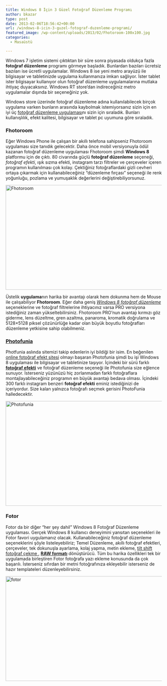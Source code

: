 ```yaml
---
title: Windows 8 İçin 3 Güzel Fotoğraf Düzenleme Programı
author: bkazar
type: post
date: 2013-02-06T18:56:42+00:00
url: /windows-8-icin-3-guzel-fotograf-duzenleme-programi/
featured_image: /wp-content/uploads/2013/02/Fhotoroom-100x100.jpg
categories:
  - Masaüstü

---
```

Windows 7 işletim sistemi çıktıktan bir süre sonra piyasada oldukça fazla **fotoğraf düzenleme** programı görmeye başladık. Bunlardan bazıları ücretsiz bazıları ise ücretli uygulamalar. Windows 8 ise yeni metro arayüzü ile bilgisayar ve tabletinizde uygulama kullanmanıza imkan sağlıyor. İster tablet ister bilgisayar kullanıyor olun fotoğraf düzenleme uygulamalarına mutlaka ihtiyaç duyacaksınız. Windows RT store’dan indireceğiniz metro uygulamalar dışında bir seçeneğiniz yok.

Windows store üzerinde fotoğraf düzenleme adına kullanılabilecek birçok uygulama varken bunların arasında kaybolmak istemiyorsanız sizin için en iyi üç [fotoğraf düzenleme uygulaması][1]nı sizin için sıraladık. Bunları kullanışlılık, efekt kalitesi, bilgisayar ve tablet pc uyumuna göre sıraladık.

### Fhotoroom

Eğer Windows Phone ile çalışan bir akıllı telefona sahipseniz Fhotoroom uygulaması size tanıdık gelecektir. Daha önce mobil versiyonuyla ödül kazanan fotoğraf düzenleme uygulaması Fhotoroom şimdi **Windows 8** platformu için de çıktı. 80 civarında güçlü **fotoğraf düzenleme** seçeneği, _fotoğraf efekti_, ışık sızma efekti, instagram tarzı filtreler ve çerçeveler içeren programın kullanılması çok kolay. Çektiğiniz fotoğraflardaki gizli cevheri ortaya çıkarmak için kullanabileceğiniz “düzenleme fırçası” seçeneği ile renk yoğunluğu, pozlama ve yumuşaklık değerlerini değiştirebiliyorsunuz.

<img class="aligncenter size-full wp-image-11654" alt="Fhotoroom" src="https://www.murekkep.org/wp-content/uploads/2013/02/Fhotoroom.jpg" width="600" height="338" srcset="https://www.murekkep.org/wp-content/uploads/2013/02/Fhotoroom.jpg 600w, https://www.murekkep.org/wp-content/uploads/2013/02/Fhotoroom-400x225.jpg 400w, https://www.murekkep.org/wp-content/uploads/2013/02/Fhotoroom-50x28.jpg 50w, https://www.murekkep.org/wp-content/uploads/2013/02/Fhotoroom-125x70.jpg 125w, https://www.murekkep.org/wp-content/uploads/2013/02/Fhotoroom-300x169.jpg 300w, https://www.murekkep.org/wp-content/uploads/2013/02/Fhotoroom-541x305.jpg 541w" sizes="(max-width: 600px) 100vw, 600px" /> 

Üstelik **uygulama**nın harika bir avantajı olarak hem dokunma hem de Mouse ile çalışabiliyor **Fhotoroom**. Eğer daha geniş _[Windows 8 fotoğraf düzenleme][2]_ seçeneklerine ve fotoğraf filtrelerine ihtiyacınız varsa PRO versiyona istediğiniz zaman yükseltebilirsiniz. Fhotoroom PRO’nun avantajı kırmızı göz giderme, lens düzeltme, gren azaltma, panaroma, kromatik doğrulama ve 5128&#215;5128 piksel çözünürlüğe kadar olan büyük boyutlu fotoğrafları düzenleme yetkisine sahip olabilmeniz.

### [Photofunia][3]

Photfunia aslında sitemizi takip edenlerin iyi bildiği bir isim. En beğenilen [online fotoğraf efekt sitesi][4] olmayı başaran Photofunia şimdi bu işi Windows 8 uygulaması ile bilgisayar ve tabletinize taşıyor. İçindeki bir sürü farklı **[fotoğraf efekti][5]** ve fotoğraf düzenleme seçeneği ile Photofunia size eğlence sunuyor. İsterseniz yüzünüzü hiç zorlanmadan farklı fotoğraflara montajlayabileceğiniz programın en büyük avantajı bedava olması. İçindeki 300 farklı instagram benzeri **fotoğraf efekti** eminiz istediğinizi de içeriyordur. Size kalan yalnızca fotoğrafı seçmek gerisini PhotoFunia halledecektir.

<img class="aligncenter size-full wp-image-11655" alt="Photofunia" src="https://www.murekkep.org/wp-content/uploads/2013/02/Photofunia.jpg" width="600" height="338" srcset="https://www.murekkep.org/wp-content/uploads/2013/02/Photofunia.jpg 600w, https://www.murekkep.org/wp-content/uploads/2013/02/Photofunia-400x225.jpg 400w, https://www.murekkep.org/wp-content/uploads/2013/02/Photofunia-50x28.jpg 50w, https://www.murekkep.org/wp-content/uploads/2013/02/Photofunia-125x70.jpg 125w, https://www.murekkep.org/wp-content/uploads/2013/02/Photofunia-300x169.jpg 300w, https://www.murekkep.org/wp-content/uploads/2013/02/Photofunia-541x305.jpg 541w" sizes="(max-width: 600px) 100vw, 600px" /> 

### Fotor

Fotor da bir diğer “her şey dahil” Windows 8 Fotoğraf Düzenleme uygulaması. Gerçek Windows 8 kullanıcı deneyimini yansıtan seçenekleri ile Fotor favori uygulamanız olacak. Kullanabileceğiniz fotoğraf düzenleme seçeneklerini şöyle listeleyebiliriz; Temel Düzenleme, akıllı fotoğraf efektleri, çerçeveler, tek dokunuşla ayarlama, kolaj yapma, metin ekleme, [tilt shift fotoğraf çekme ][6], [**RAW formatı**][7] dönüştürücü. Tüm bu harika özellikleri tek bir uygulamada birleştiren Fotor fotoğrafa yazı ekleme konusunda da çok başarılı. İsterseniz sıfırdan bir metni fotoğrafınıza ekleyebilir isterseniz de hazır templateleri düzenleyebilirsiniz.

<img class="aligncenter size-full wp-image-11656" alt="fotor" src="https://www.murekkep.org/wp-content/uploads/2013/02/fotor.jpg" width="600" height="338" srcset="https://www.murekkep.org/wp-content/uploads/2013/02/fotor.jpg 600w, https://www.murekkep.org/wp-content/uploads/2013/02/fotor-400x225.jpg 400w, https://www.murekkep.org/wp-content/uploads/2013/02/fotor-50x28.jpg 50w, https://www.murekkep.org/wp-content/uploads/2013/02/fotor-125x70.jpg 125w, https://www.murekkep.org/wp-content/uploads/2013/02/fotor-300x169.jpg 300w, https://www.murekkep.org/wp-content/uploads/2013/02/fotor-541x305.jpg 541w" sizes="(max-width: 600px) 100vw, 600px" />

 [1]: https://www.murekkep.org/en-eglenceli-fotograf-duzenleme-uygulamasi-befunky-10881
 [2]: https://www.murekkep.org/windows-8-icin-5-instagram-fotograf-efekti-uygulamasi-10887
 [3]: https://www.murekkep.org/raw-nedir-ne-degildir-9587
 [4]: https://www.murekkep.org/en-basarili-online-fotograf-duzenleme-sitesi-10732
 [5]: https://www.murekkep.org/en-iyi-10-online-fotograf-duzenleme-efekt-siteleri-6615
 [6]: https://www.murekkep.org/tilt-shift-fotograf-teknigi-minyaturlestirme-ile-cekilmis-fotograflar-11180
 [7]: https://wp.me/p1eJph-2uD